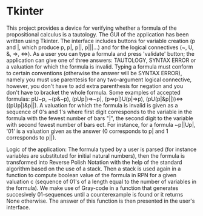 # Tkinter
This project provides a device for verifying whether a formula of the propositional calculus is a tautology. The GUI of the
application has been written using Tkinter. The interface includes buttons for variable creation (p and |, which produce p, p|, p||, p|||...) and for the logical connectives 
(~, U, &, =>, <=>). As a user you can type a formula and press 'validate' button; the application can give one of three answers: TAUTOLOGY, SYNTAX ERROR or a valuation for which the formula is invalid.
Typing a formula must conform to certain conventions (otherwise the answer will be SYNTAX ERROR), namely you must use parentesis for any 
two-argument logical connective, however, you don't have to add extra parenthesis for negation and you don't have to bracket the whole formula. Some examples of accepted formulas: pU~p, ~(p&~p), (pUp|)=>~p|, (p=>p|)U(p|=>p), (pU(p|&p||))<=>((pUp|)&p||). 
A valuation for which the formula is invalid is given as a sequence of 0's and 1's where first digit corresponds to the variable in the formula with the fewest number of bars "|", the second digit to the variable with second fewest number of bars ect.
For instance, for a formula ~p||Up|, '01' is a valuation given as the answer (0 corresponds to p| and 1 corresponds to p||).

Logic of the application:
The formula typed by a user is parsed (for instance variables are substituted for initial natural numbers), then the formula is transformed
into Reverse Polish Notation with the help of the standard algorithm based on the use of a stack. Then a stack is used again in a function to compute boolean value of the formula in RPN for a given valuation c (sequence of 01's of a length equal to the number of variables in the formula). We make use of Gray-code in a function that generates succesively 01-sequences until a counterexample is found or it returns None otherwise. The answer of this function is then presented in the user's interface.
